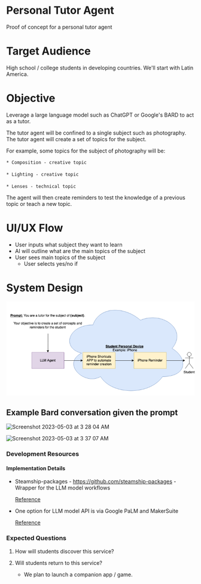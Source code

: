 # Personal Tutor Agent
Proof of concept for a personal tutor agent

# Target Audience
High school / college students in developing countries. We'll start with Latin America. 

# Objective 
Leverage a large language model such as ChatGPT or Google's BARD to act as a tutor.

The tutor agent will be confined to a single subject such as photography.
The tutor agent will create a set of topics for the subject.

For example, some topics for the subject of photography will be:
    
    * Composition - creative topic
    
    * Lighting - creative topic
    
    * Lenses - technical topic

The agent will then create reminders to test the knowledge of a previous topic or teach a new topic.

# UI/UX Flow

- User inputs what subject they want to learn
- AI will outline what are the main topics of the subject
- User sees main topics of the subject
    - User selects yes/no if    


# System Design
![System Diagram](https://github.com/12Siva/PersonalTutorPOC/blob/4dc35c8ce2eee9812f649c60cba32ebdb2a88f78/System%20Design.png)


## Example Bard conversation given the prompt
![Screenshot 2023-05-03 at 3 28 04 AM](https://user-images.githubusercontent.com/7332619/235893539-a0739f5e-9157-48c3-a105-9fe1dc9065c6.png)

![Screenshot 2023-05-03 at 3 37 07 AM](https://user-images.githubusercontent.com/7332619/235893764-d467bf28-9855-4019-9420-6c916aae41c9.png)

### Development Resources

#### Implementation Details
* Steamship-packages - https://github.com/steamship-packages - Wrapper for the LLM model workflows
    
    [Reference](https://www.youtube.com/live/vw-KWfKwvTQ?feature=share)
* One option for LLM model API is via Google PaLM and MakerSuite 

    [Reference](https://developers.googleblog.com/2023/03/announcing-palm-api-and-makersuite.html)

### Expected Questions
1. How will students discover this service?

2. Will students return to this service?
    - We plan to launch a companion app / game.
  
